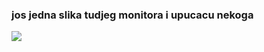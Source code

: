 ### jos jedna slika tudjeg monitora i upucacu nekoga
![](https://media.giphy.com/media/3og0ICJy5uWPzPrIiY/giphy.gif)
